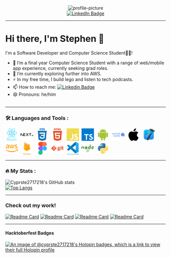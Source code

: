 
<div align='center'>
  <img src="https://media3.giphy.com/media/2IudUHdI075HL02Pkk/giphy.gif?cid=ecf05e47x43j2eo0u8darhi1cecigyiqpvt71dm47vgz8zsw&ep=v1_gifs_related&rid=giphy.gif&ct=g" alt="profile-picture"  />
  
  <div id="badges">
    <a href="https://www.linkedin.com/in/stephen-ingham-/">
      <img src="https://img.shields.io/badge/LinkedIn-blue?style=for-the-badge&logo=linkedin&logoColor=white" alt="LinkedIn Badge"/>
    </a>
  </div>

</div>

---

#  Hi there, I'm Stephen  👋
  
I'm a Software Developer and Computer Science Student👨‍🎓!

- 🔭 I’m a final year Computer Science Student with a range of web/mobile app experience, currently seeking grad roles.
- 🌱 I’m currently exploring further into AWS.
- ⚡ In my free time, I build lego and listen to tech podcasts.
- 📫 How to reach me:  [![Linkedin Badge](https://img.shields.io/badge/-kakbar-blue?style=flat&logo=Linkedin&logoColor=white)](https://www.linkedin.com/in/stephen-ingham-/)
- 😄 Pronouns: he/him
  <br></br>
---

### :hammer_and_wrench: Languages and Tools :

<div>
  <img src="https://github.com/devicons/devicon/blob/6910f0503efdd315c8f9b858234310c06e04d9c0/icons/react/react-original-wordmark.svg" title="React" alt="React" width="40" height="40" />&nbsp;
  <img src="https://github.com/devicons/devicon/blob/6910f0503efdd315c8f9b858234310c06e04d9c0/icons/nextjs/nextjs-original-wordmark.svg" title="NextJS" alt="NextJS" width="40" height="40" />&nbsp;
  <img src="https://github.com/devicons/devicon/blob/6910f0503efdd315c8f9b858234310c06e04d9c0/icons/css3/css3-plain-wordmark.svg" title="CSS3" alt="CSS3" width="40" height="40" />&nbsp;
  <img src="https://github.com/devicons/devicon/blob/6910f0503efdd315c8f9b858234310c06e04d9c0/icons/html5/html5-plain-wordmark.svg" title="HTML5" alt="HTML5" width="40" height="40" />&nbsp;
  <img src="https://github.com/devicons/devicon/blob/6910f0503efdd315c8f9b858234310c06e04d9c0/icons/javascript/javascript-plain.svg" title="JavaScript" alt="JavaScript" width="40" height="40" />&nbsp;
  <img src="https://github.com/devicons/devicon/blob/6910f0503efdd315c8f9b858234310c06e04d9c0/icons/typescript/typescript-original.svg" title="TypeScript" alt="TypeScript" width="40" height="40" />&nbsp;
  <img src="https://github.com/devicons/devicon/blob/6910f0503efdd315c8f9b858234310c06e04d9c0/icons/android/android-plain.svg" title="Android" alt="Android" width="40" height="40" />&nbsp;
  <img src="https://github.com/devicons/devicon/blob/6910f0503efdd315c8f9b858234310c06e04d9c0/icons/androidstudio/androidstudio-plain-wordmark.svg" title="Android Studio" alt="Android Studio" width="40" height="40" />&nbsp;
  <img src="https://github.com/devicons/devicon/blob/6910f0503efdd315c8f9b858234310c06e04d9c0/icons/apple/apple-original.svg" title="Apple" alt="Apple" width="40" height="40" />&nbsp;
  <img src="https://github.com/devicons/devicon/blob/6910f0503efdd315c8f9b858234310c06e04d9c0/icons/xcode/xcode-original.svg" title="XCode" alt="Xcode" width="40" height="40" />&nbsp;
  <img src="https://github.com/devicons/devicon/blob/master/icons/amazonwebservices/amazonwebservices-plain-wordmark.svg" title="AWS" alt="AWS" width="40" height="40"/>&nbsp;
  <img src="https://github.com/devicons/devicon/blob/6910f0503efdd315c8f9b858234310c06e04d9c0/icons/firebase/firebase-plain-wordmark.svg" title="Firebase" alt="Firebase" width="40" height="40" />&nbsp;
  <img src="https://github.com/devicons/devicon/blob/6910f0503efdd315c8f9b858234310c06e04d9c0/icons/figma/figma-original.svg" title="Figma" alt="Figma" width="40" height="40" />&nbsp;
  <img src="https://github.com/devicons/devicon/blob/6910f0503efdd315c8f9b858234310c06e04d9c0/icons/git/git-plain-wordmark.svg" title="Git" alt="Git" width="40" height="40" />&nbsp;
  <img src="https://github.com/devicons/devicon/blob/6910f0503efdd315c8f9b858234310c06e04d9c0/icons/vscode/vscode-original-wordmark.svg" title="VSCode" alt="VSCode" width="40" height="40" />&nbsp;
  <img src="https://github.com/devicons/devicon/blob/6910f0503efdd315c8f9b858234310c06e04d9c0/icons/nodejs/nodejs-plain-wordmark.svg" title="NodeJS" alt="NodeJS" width="40" height="40" />&nbsp;
  <img src="https://github.com/devicons/devicon/blob/6910f0503efdd315c8f9b858234310c06e04d9c0/icons/python/python-original.svg" title="Python" alt="Python" width="40" height="40" />&nbsp;
  
</div>

---

### :fire: My Stats :
![Cyprste2717218's GitHub stats](https://github-readme-stats.vercel.app/api?username=cyprste2717218&show_icons=true&theme=transparent)
<br>
[![Top Langs](https://github-readme-stats.vercel.app/api/top-langs/?username=cyprste2717218&theme=transparent)](https://github.com/anuraghazra/github-readme-stats)

--- 

### Check out my work!
[![Readme Card](https://github-readme-stats.vercel.app/api/pin/?username=cyprste2717218&repo=github-prs-chrome-extension)](https://github.com/cyprste2717218/github-prs-chrome-extension)
[![Readme Card](https://github-readme-stats.vercel.app/api/pin/?username=cyprste2717218&repo=Unit-Converter-App)](https://github.com/cyprste2717218/Unit-Converter-App)
[![Readme Card](https://github-readme-stats.vercel.app/api/pin/?username=cyprste2717218&repo=Caesars-Cipher-Decoder-App)](https://github.com/cyprste2717218/Caesars-Cipher-Decoder-App)
[![Readme Card](https://github-readme-stats.vercel.app/api/pin/?username=cyprste2717218&repo=To-Do-List-App)](https://github.com/cyprste2717218/To-Do-List-App)

---

#### Hacktoberfest Badges
[![An image of @cyprste2717218's Holopin badges, which is a link to view their full Holopin profile](https://holopin.me/cyprste2717218)](https://holopin.io/@cyprste2717218)
